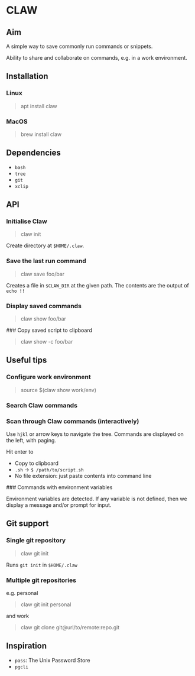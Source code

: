 # CLAW

## Aim

A simple way to save commonly run commands or snippets.

Ability to share and collaborate on commands, e.g. in a work environment.

## Installation

### Linux

> apt install claw

### MacOS

> brew install claw

## Dependencies

* `bash`
* `tree`
* `git`
* `xclip`

## API

### Initialise Claw

> claw init

Create directory at `$HOME/.claw`.

### Save the last run command

> claw save foo/bar

Creates a file in `$CLAW_DIR` at the given path. The contents are the output of `echo !!`

### Display saved commands

> claw show foo/bar

### Copy saved script to clipboard

> claw show -c foo/bar

## Useful tips

### Configure work environment

> source $(claw show work/env)

### Search Claw commands

### Scan through Claw commands (interactively)

Use `hjkl` or arrow keys to navigate the tree. Commands are displayed on the left, with paging.

Hit enter to

* Copy to clipboard
* `.sh` -> `$ /path/to/script.sh`
* No file extension: just paste contents into command line

### Commands with environment variables

Environment variables are detected. If any variable is not defined, then we display a message and/or prompt for input.

## Git support

### Single git repository

> claw git init

Runs `git init` in `$HOME/.claw`

### Multiple git repositories

e.g. personal 

> claw git init personal

and work

> claw git clone git@url/to/remote:repo.git

## Inspiration

* `pass`: The Unix Password Store
* `pgcli`
